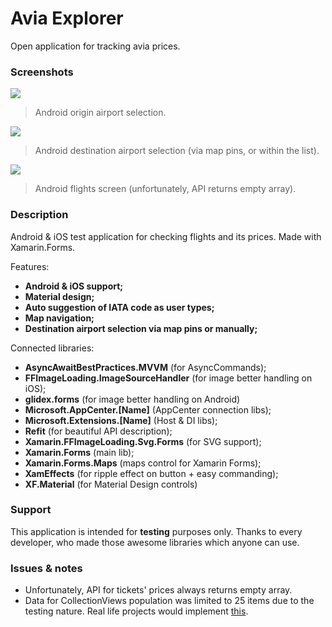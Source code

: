 # Avia Explorer
Open application for tracking avia prices.

### Screenshots

![](https://imgshare.io/images/2020/03/28/Android1.png)

> Android origin airport selection.

![](https://imgshare.io/images/2020/03/28/Android2.png)
> Android destination airport selection (via map pins, or within the list).

![](https://imgshare.io/images/2020/03/28/Android3.png)
> Android flights screen (unfortunately, API returns empty array).

### Description
Android & iOS test application for checking flights and its prices. Made with Xamarin.Forms.

Features:
- **Android & iOS support;**
- **Material design;**
- **Auto suggestion of IATA code as user types;**
- **Map navigation;**
- **Destination airport selection via map pins or manually;**

Connected libraries:
- **AsyncAwaitBestPractices.MVVM** (for AsyncCommands);
- **FFImageLoading.ImageSourceHandler** (for image better handling on iOS);
- **glidex.forms** (for image better handling on Android)
- **Microsoft.AppCenter.[Name]** (AppCenter connection libs);
- **Microsoft.Extensions.[Name]** (Host & DI libs);
- **Refit** (for beautiful API description);
- **Xamarin.FFImageLoading.Svg.Forms** (for SVG support);
- **Xamarin.Forms** (main lib);
- **Xamarin.Forms.Maps** (maps control for Xamarin Forms);
- **XamEffects** (for ripple effect on button + easy commanding);
- **XF.Material** (for Material Design controls)

### Support
This application is intended for **testing** purposes only. Thanks to every developer, who made those awesome libraries which anyone can use.

### Issues & notes
- Unfortunately, API for tickets' prices always returns empty array.
- Data for CollectionViews population was limited to 25 items due to the testing nature. Real life projects would implement [this](https://docs.microsoft.com/en-us/xamarin/xamarin-forms/user-interface/collectionview/populate-data#load-data-incrementally).
